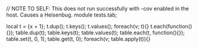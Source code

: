 // NOTE TO SELF: This does not run successfully with -cov enabled in the host.  Causes a Heisenbug.
module tests.tab;

local t = {x = 1};
t.dup();
t.keys();
t.values();
foreach(v; t){}
t.each(function(){});
table.dup(t);
table.keys(t);
table.values(t);
table.each(t, function(){});
table.set(t, 0, 1);
table.get(t, 0);
foreach(v; table.apply(t)){}